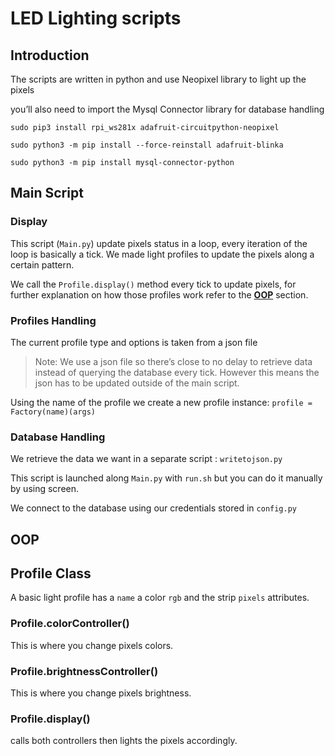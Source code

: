 # LED Lighting scripts

## Introduction

The scripts are written in python and use Neopixel library to light up the pixels

you’ll also need to import the Mysql Connector library for database handling

`sudo pip3 install rpi_ws281x adafruit-circuitpython-neopixel`

`sudo python3 -m pip install --force-reinstall adafruit-blinka`

`sudo python3 -m pip install mysql-connector-python`

## Main Script

### Display

This script (`Main.py`) update pixels status in a loop, every iteration of the loop is basically a tick.
We made light profiles to update the pixels along a certain pattern.

We call the `Profile.display()` method every tick to update pixels, for further explanation on how those profiles work refer to the **[OOP](https://github.com/x33lyS/Izanami/blob/main/RGB%20script/README.md#oop)** section.

### Profiles Handling

The current profile type and options is taken from a json file

> Note: We use a json file so there’s close to no delay to retrieve data instead of querying the database every tick. However this means the json has to be updated outside of the main script.
> 

Using the name of the profile we create a new profile instance:
`profile = Factory(name)(args)`

### Database Handling

We retrieve the data we want in a separate script : `writetojson.py`

This script is launched along `Main.py` with `run.sh` but you can do it manually by using screen.

We connect to the database using our credentials stored in `config.py`

## OOP

## Profile Class

A basic light profile has a `name` a color `rgb` and the strip `pixels` attributes.

### Profile.colorController()

This is where you change pixels colors.

### Profile.brightnessController()

This is where you change pixels brightness.

### Profile.display()

calls both controllers then lights the pixels accordingly.
